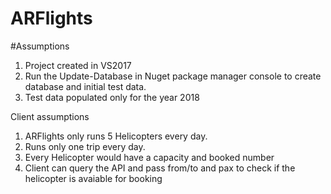 # ARFlights
#Assumptions
1. Project created in VS2017
2. Run the Update-Database in Nuget package manager console to create database and initial test data.
3. Test data populated only for the year 2018

Client assumptions
1. ARFlights only runs 5 Helicopters every day.
2. Runs only one trip every day.
3. Every Helicopter would have a capacity and booked number
4. Client can query the API and pass from/to and pax to check if the helicopter is avaiable for booking
